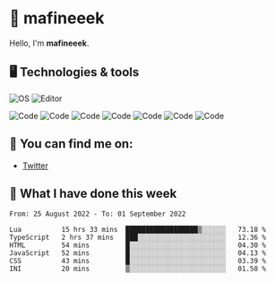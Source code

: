 # 👋 mafineeek
Hello, I'm **mafineeek**.

## 🖥️ Technologies & tools

![OS](https://img.shields.io/badge/OS-Windows-informational?style=flat&logo=OS&logoColor=white&color=2bbc8a)
![Editor](https://img.shields.io/badge/Editor-VScode-informational?style=flat&logo=Editor&logoColor=white&color=2bbc8a)

![Code](https://img.shields.io/badge/Code-Typescript-informational?style=flat&logo=Code&logoColor=white&color=2bbc8a)
![Code](https://img.shields.io/badge/Code-Javascript-informational?style=flat&logo=Code&logoColor=white&color=2bbc8a)
![Code](https://img.shields.io/badge/Code-Nodejs-informational?style=flat&logo=Code&logoColor=white&color=2bbc8a)
![Code](https://img.shields.io/badge/Code-Typescript-informational?style=flat&logo=Code&logoColor=white&color=2bbc8a) 
![Code](https://img.shields.io/badge/Code-HTML-informational?style=flat&logo=Code&logoColor=white&color=2bbc8a)
![Code](https://img.shields.io/badge/Code-CSS-informational?style=flat&logo=Code&logoColor=white&color=2bbc8a)
![Code](https://img.shields.io/badge/Code-React-informational?style=flat&logo=Code&logoColor=white&color=2bbc8a)

## 👭 You can find me on:
- [Twitter](https://twitter.com/devmafineeek)

## 📰 What I have done this week
<!--START_SECTION:waka-->

```text
From: 25 August 2022 - To: 01 September 2022

Lua          15 hrs 33 mins  ██████████████████▒░░░░░░   73.18 %
TypeScript   2 hrs 37 mins   ███░░░░░░░░░░░░░░░░░░░░░░   12.36 %
HTML         54 mins         █░░░░░░░░░░░░░░░░░░░░░░░░   04.30 %
JavaScript   52 mins         █░░░░░░░░░░░░░░░░░░░░░░░░   04.13 %
CSS          43 mins         █░░░░░░░░░░░░░░░░░░░░░░░░   03.39 %
INI          20 mins         ▒░░░░░░░░░░░░░░░░░░░░░░░░   01.58 %
```

<!--END_SECTION:waka-->
